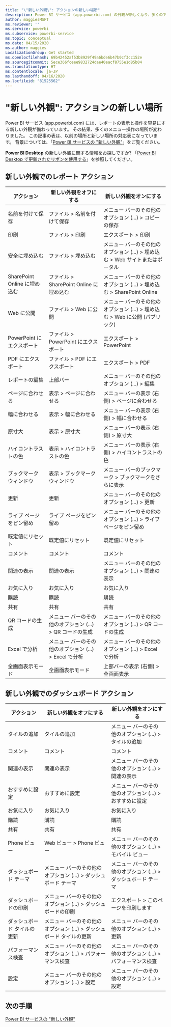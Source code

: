```yaml
---
title: "\"新しい外観\": アクションの新しい場所"
description: Power BI サービス (app.powerbi.com) の外観が新しくなり、多くのアクションの場所が変わりました。 この記事には、以前の場所と新しい場所の対応表を記載しています。
author: maggiesMSFT
ms.reviewer: ''
ms.service: powerbi
ms.subservice: powerbi-service
ms.topic: conceptual
ms.date: 04/15/2020
ms.author: maggies
LocalizationGroup: Get started
ms.openlocfilehash: 69b42452af53b8929f49a6bde6b47b0cf3cc152e
ms.sourcegitcommit: 5ece366fceee9832724dae40eacf8755e1d85b04
ms.translationtype: HT
ms.contentlocale: ja-JP
ms.lasthandoff: 04/16/2020
ms.locfileid: "81525562"
---
```

# <a name="the-new-look-where-did-the-actions-go"></a>"新しい外観": アクションの新しい場所

Power BI サービス (app.powerbi.com) には、レポートの表示と操作を容易にする新しい外観が備わっています。 その結果、多くのメニュー操作の場所が変わりました。 この記事の表は、以前の場所と新しい場所の対応表になっています。 背景については、「[Power BI サービスの "新しい外観"](service-new-look.md)」をご覧ください。

**Power BI Desktop** の新しい外観に関する情報をお探しですか? 「[Power BI Desktop で更新されたリボンを使用する](desktop-ribbon.md)」を参照してください。

## <a name="report-actions-in-the-new-look"></a>新しい外観でのレポート アクション

|アクション  |新しい外観をオフにする  |新しい外観をオンにする  |
|---------|---------|---------|
| 名前を付けて保存 | ファイル > 名前を付けて保存  | メニュー バーのその他のオプション (...) > コピーの保存 |
| 印刷 | ファイル > 印刷 | エクスポート > 印刷 |
| 安全に埋め込む | ファイル > 埋め込む | メニュー バーのその他のオプション (...) > 埋め込む > Web サイトまたはポータル |
| SharePoint Online に埋め込む | ファイル > SharePoint Online に埋め込む | メニュー バーのその他のオプション (...) > 埋め込む > SharePoint Online |
| Web に公開 | ファイル > Web に公開 | メニュー バーのその他のオプション (...) > 埋め込む > Web に公開 (パブリック) |
| PowerPoint にエクスポート | ファイル > PowerPoint にエクスポート | エクスポート > PowerPoint |
| PDF にエクスポート | ファイル > PDF にエクスポート | エクスポート > PDF |
|レポートの編集  | 上部バー   | メニュー バーのその他のオプション (...) > 編集 |
| ページに合わせる | 表示 > ページに合わせる | メニュー バーの表示 (右側) > ページに合わせる |
| 幅に合わせる | 表示 > 幅に合わせる | メニュー バーの表示 (右側) > 幅に合わせる |
| 原寸大 | 表示 > 原寸大 | メニュー バーの表示 (右側) > 原寸大 |
| ハイコントラストの色 | 表示 > ハイコントラストの色 | メニュー バーの表示 (右側) > ハイコントラストの色 |
| ブックマーク ウィンドウ | 表示 > ブックマーク ウィンドウ |  メニュー バーのブックマーク > ブックマークをさらに表示 |
| 更新 | 更新 | メニュー バーのその他のオプション (...) > 更新 |
| ライブ ページをピン留め | ライブ ページをピン留め | メニュー バーのその他のオプション (...) > ライブ ページをピン留め |
| 既定値にリセット | 既定値にリセット | 既定値にリセット |
| コメント | コメント | コメント |
| 関連の表示 | 関連の表示 | メニュー バーのその他のオプション (...) > 関連の表示 |
| お気に入り | お気に入り | お気に入り |
| 購読 | 購読 |購読 |
| 共有 | 共有 | 共有 |
| QR コードの生成 | メニュー バーのその他のオプション (...) > QR コードの生成 | メニュー バーのその他のオプション (...) > QR コードの生成 |
| Excel で分析 | メニュー バーのその他のオプション (...) > Excel で分析 | メニュー バーのその他のオプション (...) > Excel で分析 |
| 全画面表示モード | 全画面表示モード | 上部バーの表示 (右側) > 全画面表示 |

## <a name="dashboard-actions-in-the-new-look"></a>新しい外観でのダッシュボード アクション

|アクション  |新しい外観をオフにする  |新しい外観をオンにする  |
|---------|---------|---------|
| タイルの追加 | タイルの追加 | メニュー バーのその他のオプション (...) > タイルの追加 |
| コメント | コメント | コメント |
| 関連の表示 | 関連の表示 | メニュー バーのその他のオプション (...) > 関連の表示 |
| おすすめに設定 | おすすめに設定| メニュー バーのその他のオプション (...) > おすすめに設定|
| お気に入り | お気に入り | お気に入り |
| 購読 | 購読 |購読 |
| 共有 | 共有 | 共有 |
| Phone ビュー | Web ビュー > Phone ビュー | メニュー バーのその他のオプション (...) > モバイル ビュー |
| ダッシュボード テーマ | メニュー バーのその他のオプション (...) > ダッシュボード テーマ | メニュー バーのその他のオプション (...) > ダッシュボード テーマ |
| ダッシュボードの印刷 | メニュー バーのその他のオプション (...) > ダッシュボードの印刷 | エクスポート > このページを印刷します |
| ダッシュボード タイルの更新 | メニュー バーのその他のオプション (...) > ダッシュボード タイルの更新 | メニュー バーのその他のオプション (...) > 更新 |
| パフォーマンス検査 | メニュー バーのその他のオプション (...) > パフォーマンス検査 | メニュー バーのその他のオプション (...) > パフォーマンス検査 |
| 設定 | メニュー バーのその他のオプション (...) > 設定 | メニュー バーのその他のオプション (...) > 設定 |

## <a name="next-steps"></a>次の手順

[Power BI サービスの "新しい外観"](service-new-look.md)
